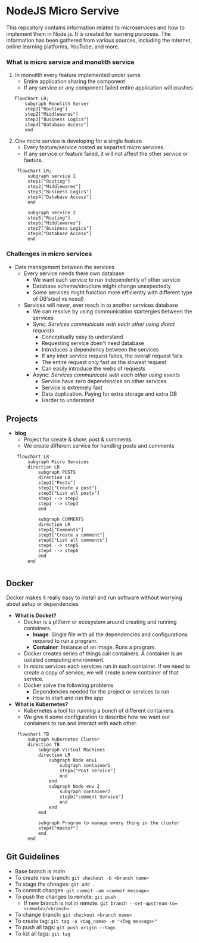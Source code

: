 # NodeJS Micro Servive
This repository contains information related to microservices and how to implement them in Node.js. It is created for learning purposes. The information has been gathered from various sources, including the internet, online learning platforms, YouTube, and more.

### What is micro service and monolith service

1. In monolith every feature implemented under same 
    - Entire application sharing the component
    - If any service or any component failed entire application will crashes

 ``` mermaid
    flowchart LR;
        subgraph Monolith Server
        step1["Routing"]
        step2["Middlewares"]
        step3["Business Logics"]
        step4["Database Access"]
        end

```
2. One micro service is developing for a single feature
    - Every feature/service hosted as separted micro services.
    - If any service or feature failed, it will not affect the other service or faeture.

``` mermaid
    flowchart LR;
        subgraph service 1
        step1["Routing"]
        step2["Middlewares"]
        step3["Business Logics"]
        step4["Database Access"]
        end

        subgraph service 2
        step5["Routing"]
        step6["Middlewares"]
        step7["Business Logics"]
        step8["Database Access"]
        end

```

### Challenges in micro services
- Data management between the services
    - Every service needs there own database
        - We want each service to run independently of other service
        - Database schema/structure might change unexpectedly
        - Some services might function more efficiently with different type of DB's(sql vs nosql)
    - Services will never, ever reach in to another services database
        - We can resolve by using communication startergies between the services
        - Sync: *Services communicate with each other using direct requests*
            - Conceptually easy to understand
            - Requesting service doen't need database
            - Introduces a dependency between the services
            - If any inter service request failes, the overall request fails
            - The entire request only fast as the slowest request
            - Can easily introduce the webs of requests
        - Async: *Services communicate with each other using events*
            - Service have zero dependencies on other services
            - Service is extremely fast
            - Data duplication. Paying for extra storage and extra DB
            - Harder to understand

## Projects

- **blog**
    - Project for create & show, post & comments
    - We create different service for handling posts and comments


``` mermaid
    flowchart LR
        subgraph Micro Services
        direction LR
            subgraph POSTS
            direction LR
            step1["Posts"]
            step2["Create a post"]
            step3["List all posts"]
            step1 --> step2
            step1 --> step3
            end

            subgraph COMMENTS
            direction LR
            step4["Comments"]
            step5["Create a comment"]
            step6["List all comments"]
            step4 --> step5
            step4 --> step6
            end
        end
```

#

## Docker

Docker makes it really easy to install and run software without worrying about setup or dependencies

- **What is Docket?**
    - Docker is a pltform or ecosystem around creating and running containers.
        - **Image**: Single file with all the dependencies and configurations required to run a program.
        - **Container**: Instance of an image. Runs a program.
    - Docker creates series of things call containers. A container is an isolated computing environment.
    - In micro services each services run in each container. If we need to create a copy of service, we will create a new container of that service.
    - Docker solve the following problems
        - Dependencies needed for the project or services to run
        - How to start and run the app
- **What is Kubernetes?**
    - Kubernetes a tool for running a bunch of different containers.
    - We give it some configuration to describe how we want our containers to run and interact with each other.

``` mermaid
    flowchart TB
        subgraph Kubernetes Cluster
        direction TB
            subgraph Virtual Machines
            direction LR
                subgraph Node env1
                    subgraph container1
                    stepa["Post Service"]
                    end
                end
                subgraph Node env 2
                    subgraph container2
                    stepb["comment Service"]
                    end
                end
            end
            
            subgraph Program to manage every thing in the cluster
            step4["master"]
            end
        end
```

## Git Guidelines

- Base branch is *main*
- To create new branch: `git checkout -b <branch name>`
- To stage the chnages: `git add .`
- To commit changes: `git commit -am <commit message>`
- To push the changes to remote: `git push`
    - If new branch is not in remote: `git branch --set-upstream-to=<remote>/<branch>`
- To change branch: `git checkout <branch name>`
- To create tag: `git tag -a <tag_name> -m "<Tag message>"`
- To push all tags: `git push origin --tags`
- To list all tags: `git tag`




    
